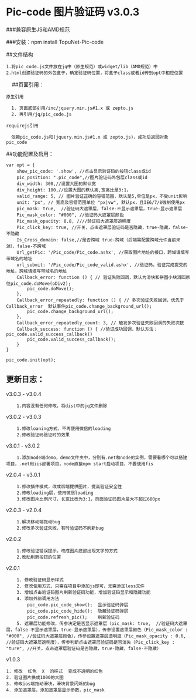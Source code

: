 Pic-code 图片验证码 v3.0.3
====


###兼容原生JS和AMD规范

###安装：npm install TopuNet-Pic-code


##文件结构

    
    1.将pic_code.js文件放在jq中（原生规范）或widget/lib（AMD规范）中
    2.html创建验证码的外包盒子，确定验证码位置，将盒子class或者id传到opt中相应位置
    
##页面引用：
        
    原生引用
    
      1. 页面底部引用/inc/jquery.min.js#1.x 或 zepto.js
      2. 再引用/jq/pic_code.js
        
    requirejs引用
    
      依赖pic_code.js和(jquery.min.js#1.x 或 zepto.js)，成功后返回对象 pic_code
        
    
##功能配置及启用：

    var opt = {
        show_pic_code: '.show', //点击显示验证码的按钮class或id
        pic_position: ".pic_code",//图片验证码外包层class或id
        div_width: 300,//设置大图的默认宽
        div_height: 100,//设置大图的默认高,宽高比是3:1，
        valid_range: 5, // 图片验证正确的容错范围，默认是5,单位是px，不受unit影响
        unit: "px", // 宽高及容错范围单位 "px|vw", 默认px，且IE6/7/8强制使用px
        pic_mask: true,  //验证码大遮罩层，false-不显示遮罩层，true-显示遮罩层
        Pic_mask_color: "#000", //验证码大遮罩层颜色
        Pic_mask_opacity: 0.8, ////验证码大遮罩层透明度
        Pic_click_key: true, //开关，点击遮罩层验证码是否隐藏，true-隐藏，false-不隐藏
        Is_Cross_domain: false,//是否跨域 true-跨域（后端需配置跨域允许当前来源），false-不跨域
        Url_getPic: '/Pic_code/Pic_code.ashx', //获取图片地址的接口，跨域请填写带域名的地址
        url_submit: '/Pic_code/Pic_code_valid.ashx', //验证码，验证完成提交的地址，跨域请填写带域名的地址
        Callback_error: function () { // 验证失败回调，默认为滑块和拼图小块滑回原位pic_code.doMove(oDiv2);
            pic_code.doMove();
        },
        Callback_error_repeatedly: function () { // 多次验证失败回调，优先于Callback_error  默认事件pic_code.change_background_url();
            pic_code.change_background_url();
        },
        Callback_error_repeatedly_count: 3, // 触发多次验证失败回调的失败次数
        Callback_success: function () { //验证成功回调，默认方法：pic_code.valid_success_callback()  
            pic_code.valid_success_callback();
        }
    }
    
    pic_code.init(opt);



更新日志：
-------------

v3.0.3 - v3.0.4

        1.内容没有任何修改，将dist中的jq文件删除

v3.0.2 - v3.0.3

        1.修改loaning方式，不再使用微信的loading
        2.修改验证码验证时的效果

v3.0.1 - v3.0.2

        1.添加node端demo，demo文件夹中，分别有.net和node的实例，需要看哪个可以搭建项目，.net用iis部署项目，node直接npm start启动项目，不要使用fis

v2.0.4 - v3.0.1
        
        1.修改插件模式，改成后端提供图片，提高验证安全性
        2.修改loading层，使用微信loading
        3.修改图片比例尺寸，长宽比改为3:1，页面验证码图片最大不超过600px

v2.0.3 - v2.0.4

        1.解决移动端拖动bug
        2.修改多次验证失败，有时验证码不刷新bug
        
v2.0.2

        1.修改验证错误提示，改成图片底部出现文字的方式
        2.改动刷新按钮的位置
        
v2.0.1

        1. 修改验证码显示样式
        2. 修改使用方式，只需在项目中添加js即可，无需添加less文件
        3. 增加点击验证码图片刷新验证码功能，增加验证码显示和隐藏功能
        4. 添加外部调用方法
            pic_code.pic_code_show();  显示验证码弹层
            pic_code.pic_code_hide();  隐藏验证码弹层
            pic_code.refresh_pic();    刷新验证码
        5. 遮罩层功能修改，传参决定是否显示遮罩层（pic_mask: true,  //验证码大遮罩层，false-不显示遮罩层，true-显示遮罩层），传参设置遮罩层颜色（Pic_mask_color : "#000", //验证码大遮罩层颜色），传参设置遮罩层透明度（Pic_mask_opacity : 0.6, //验证码大遮罩层透明度），传参判断点击遮罩层验证码是否消失（Pic_click_key : "ture", //开关，点击遮罩层验证码是否隐藏，true-隐藏，false-不隐藏）
            
v1.0.3
    
    1. 修改  红色  X  的样式  变成不透明的红色
    2. 验证图片换成1000的大图
    3. 修改ios端拖动滑块，滑块背景闪烁的bug
    4. 添加遮罩层，添加遮罩层显示参数，pic_mask
    
